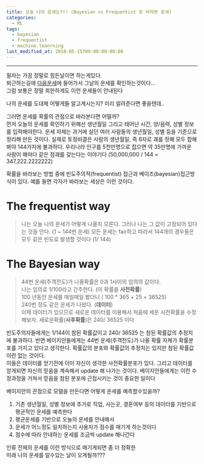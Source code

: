 ```yaml
---
title: 오늘 나의 운세는?!! (Bayesian vs Frequentist 로 바라본 운세)
categories:
  - ML
tags:
  - bayesian
  - frequentist
  - machine leanrning
last_modified_at: 2018-05-15T09:00:00-00:00
---
```


---

필자는 가끔 정말로 힘든날이면 하는게있다.  
퇴근하는길에 [다음운세](https://search.daum.net/search?w=tot&DA=YZR&t__nil_searchbox=btn&sug=&sugo=&q=%EB%8B%A4%EC%9D%8C%EC%9A%B4%EC%84%B8)에 들어가서 그날의 운세를 확인하는것이다…  
그럼 보통은 정말 희한하게도 이런 운세들이 안내된다

나의 운세를 도대체 어떻게들 알고계시는지? 미리 알려준다면 좋을텐데..

그러면 운세를 확률의 관점으로 바라본다면 어떨까?  
먼저 오늘의 운세를 확인하기 위해선 생년월일 그리고 태어난 시간, 양/음력, 성별 정보를 입력해야한다. 운세 자체는 과거에 살던 여러 사람들의 생년월일, 성별 등을 기준으로 정리해 만든 것이다. 실제로 토정비결은 사람의 생년월일, 즉 6자로 괘를 정해 모두 합해봐야 144가지에 불과하다. 우리나라 인구를 5천만명으로 잡으면 약 35만명에 가까운 사람이 해마다 같은 점괘를 갖는다는 이야기다 (50,000,000 / 144 = 347,222.2222222)

확률을 바라보는 방법 중에 빈도주의적(frequentist) 접근과 베이즈(bayesian)접근방식이 있다. 예를 들면 각자가 바라보는 세상은 이런 것이다.

The frequentist way
===================

> 나는 오늘 나의 운세가 어떻게 나올지 모른다. 그러나 나는 그 값이 고정되어 있다는 것을 안다. (1 ~ 144번 운세) 모든 운세는 fair하고 따라서 144개의 경우들은 모두 같은 빈도로 발생할 것이다 (1/ 144)

The Bayesian way
================

> 44번 운세(주객전도)가 나올확률은 0과 1사이의 임의의 값이다.  
> 나는 임의로 1/100라고 간주한다. (이 확률을 **사전확률**)  
> 100 년동안 운세를 매일매일 봤더니 ( 100 \* 365 + 25 = 36525)  
> 240번 정도 같은 운세가 나왔다. (**데이터**)  
> 이제 데이터가 있으므로 새로운 데이터를 이용해서 처음에 세운 사전확률을 수정해보자. 새로운확률(**사후확률**)은 240/ 36525 이다

빈도주의자들에게는 1/144이 참된 확률값이고 240/ 36525 는 참된 확률값의 추정치에 불과하다. 반면 베이지안들에게는 44번 운세(주객전도)가 나올 확률 자체가 확률분포를 가지고 있다고 생각한다. 확률값의 분포와 확률값의 추정치는 있지만 참된 확률값이란 없는 것이다.  
이들은 데이터를 얻기전에 이미 자신이 생각한 사전확률분포가 있다. 그리고 데이터를 얻게되면 자신의 믿음을 계속해서 update 해 나가는 것이다. 베이지안들에게는 이런 수정과정을 거쳐서 믿음을 참된 분포에 근접시키는 것이 중요한 일이다

베이지안의 관점으로 모델을 만든다면 어떻게 운세를 예측할수있을까?

1.  기존 생년월일, 성별 정보에 추가로 직업, 사는곳, 결혼여부 등의 데이터를 기반으로 평균적인 운세를 예측한다
2.  평균운세를 기반으로 오늘의 운세를 안내해서
3.  운세가 어느정도 일치하는지 사용자가 점수를 매기게 하는것이다
4.  점수에 따라 안내하는 운세를 조금씩 update 해나간다

인류 전체의 운세를 이런 방식으로 매기게되면 좀 더 정확한  
미래 나의 운세를 알수있는 날이 오게될까???
